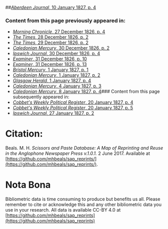 ##[*Aberdeen Journal*, 10 January 1827, p. 4](https://mhbeals.github.io/sap_html/Aberdeen-Journal/Aberdeen-Journal-10-January-1827-p-4)

### Content from this page previously appeared in:
+ [*Morning Chronicle*, 27 December 1826, p. 4](https://mhbeals.github.io/sap_html/Morning-Chronicle/Morning-Chronicle-27-December-1826-p-4)
+ [*The Times*, 28 December 1826, p. 2](https://mhbeals.github.io/sap_html/The-Times/The-Times-28-December-1826-p-2)
+ [*The Times*, 29 December 1826, p. 2](https://mhbeals.github.io/sap_html/The-Times/The-Times-29-December-1826-p-2)
+ [*Caledonian Mercury*, 30 December 1826, p. 2](https://mhbeals.github.io/sap_html/Caledonian-Mercury/Caledonian-Mercury-30-December-1826-p-2)
+ [*Ipswich Journal*, 30 December 1826, p. 4](https://mhbeals.github.io/sap_html/Ipswich-Journal/Ipswich-Journal-30-December-1826-p-4)
+ [*Examiner*, 31 December 1826, p. 10](https://mhbeals.github.io/sap_html/Examiner/Examiner-31-December-1826-p-10)
+ [*Examiner*, 31 December 1826, p. 13](https://mhbeals.github.io/sap_html/Examiner/Examiner-31-December-1826-p-13)
+ [*Bristol Mercury*, 1 January 1827, p. 1](https://mhbeals.github.io/sap_html/Bristol-Mercury/Bristol-Mercury-1-January-1827-p-1)
+ [*Caledonian Mercury*, 1 January 1827, p. 2](https://mhbeals.github.io/sap_html/Caledonian-Mercury/Caledonian-Mercury-1-January-1827-p-2)
+ [*Glasgow Herald*, 1 January 1827, p. 4](https://mhbeals.github.io/sap_html/Glasgow-Herald/Glasgow-Herald-1-January-1827-p-4)
+ [*Caledonian Mercury*, 4 January 1827, p. 3](https://mhbeals.github.io/sap_html/Caledonian-Mercury/Caledonian-Mercury-4-January-1827-p-3)
+ [*Caledonian Mercury*, 8 January 1827, p. 4](https://mhbeals.github.io/sap_html/Caledonian-Mercury/Caledonian-Mercury-8-January-1827-p-4)### Content from this page subsequently appeared in:
+ [*Cobbet's Weekly Political Register*, 20 January 1827, p. 4](https://mhbeals.github.io/sap_html/Cobbet's-Weekly-Political-Register/Cobbet's-Weekly-Political-Register-20-January-1827-p-4)
+ [*Cobbet's Weekly Political Register*, 20 January 1827, p. 5](https://mhbeals.github.io/sap_html/Cobbet's-Weekly-Political-Register/Cobbet's-Weekly-Political-Register-20-January-1827-p-5)
+ [*Ipswich Journal*, 27 January 1827, p. 2](https://mhbeals.github.io/sap_html/Ipswich-Journal/Ipswich-Journal-27-January-1827-p-2)
                    
# Citation: 

Beals. M. H. *Scissors and Paste Database: A Map of Reprinting and Reuse in the Anglophone Newspaper Press v.1.0.1.* 2 June 2017. Available at [https://github.com/mhbeals/sap_reprints/](https://github.com/mhbeals/sap_reprints/). 
                    
# Nota Bona

Bibliometric data is time consuming to produce but benefits us all. Please remember to cite or acknowledge this and any other bibliometric data you use in your research. All data is available CC-BY 4.0 at [https://github.com/mhbeals/sap_reprints](https://github.com/mhbeals/sap_reprints)